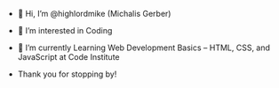 - 👋 Hi, I’m @highlordmike (Michalis Gerber)
- 👀 I’m interested in Coding 
- 🌱 I’m currently Learning Web Development Basics – HTML, CSS, and JavaScript at Code Institute 

- Thank you for stopping by!
